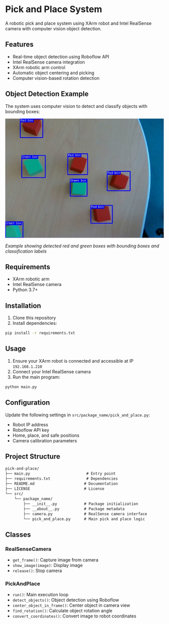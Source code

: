 # Pick and Place System

A robotic pick and place system using XArm robot and Intel RealSense camera with computer vision object detection.

## Features

- Real-time object detection using Roboflow API
- Intel RealSense camera integration
- XArm robotic arm control
- Automatic object centering and picking
- Computer vision-based rotation detection

## Object Detection Example

The system uses computer vision to detect and classify objects with bounding boxes:

![Object Detection Example](prediction.jpg)

*Example showing detected red and green boxes with bounding boxes and classification labels*

## Requirements

- XArm robotic arm
- Intel RealSense camera
- Python 3.7+

## Installation

1. Clone this repository
2. Install dependencies:
```bash
pip install -r requirements.txt
```

## Usage

1. Ensure your XArm robot is connected and accessible at IP `192.168.1.210`
2. Connect your Intel RealSense camera
3. Run the main program:
```bash
python main.py
```

## Configuration

Update the following settings in `src/package_name/pick_and_place.py`:
- Robot IP address
- Roboflow API key
- Home, place, and safe positions
- Camera calibration parameters

## Project Structure

```
pick-and-place/
├── main.py                         # Entry point
├── requirements.txt                # Dependencies
├── README.md                      # Documentation
├── LICENSE                        # License
└── src/
    └── package_name/
        ├── __init__.py            # Package initialization
        ├── __about__.py           # Package metadata
        ├── camera.py              # RealSense camera interface
        └── pick_and_place.py      # Main pick and place logic
```

## Classes

### RealSenseCamera
- `get_frame()`: Capture image from camera
- `show_image(image)`: Display image
- `release()`: Stop camera

### PickAndPlace
- `run()`: Main execution loop
- `detect_objects()`: Object detection using Roboflow
- `center_object_in_frame()`: Center object in camera view
- `find_rotation()`: Calculate object rotation angle
- `convert_coordinates()`: Convert image to robot coordinates